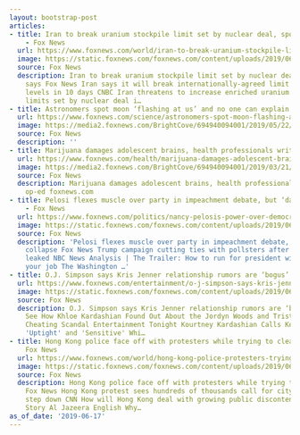 ```yaml
---
layout: bootstrap-post
articles:
- title: Iran to break uranium stockpile limit set by nuclear deal, spokesman says
    - Fox News
  url: https://www.foxnews.com/world/iran-to-break-uranium-stockpile-limit-set-by-nuclear-deal-spokesman-says
  image: https://static.foxnews.com/foxnews.com/content/uploads/2019/06/AP19165289679640.jpg
  source: Fox News
  description: Iran to break uranium stockpile limit set by nuclear deal, spokesman
    says Fox News Iran says it will break internationally-agreed limit on uranium
    levels in 10 days CNBC Iran threatens to increase enriched uranium stockpile beyond
    limits set by nuclear deal i…
- title: Astronomers spot moon ‘flashing at us’ and no one can explain why
  url: https://www.foxnews.com/science/astronomers-spot-moon-flashing-at-us-and-no-one-can-explain-why
  image: https://media2.foxnews.com/BrightCove/694940094001/2019/05/22/694940094001_6039858069001_6039861971001-vs.jpg
  source: Fox News
  description: ''
- title: Marijuana damages adolescent brains, health professionals write in op-ed
  url: https://www.foxnews.com/health/marijuana-damages-adolescent-brains-nyt-op-ed-column-says
  image: https://media2.foxnews.com/BrightCove/694940094001/2019/03/21/694940094001_6016310159001_6016298157001-vs.jpg
  source: Fox News
  description: Marijuana damages adolescent brains, health professionals write in
    op-ed foxnews.com
- title: Pelosi flexes muscle over party in impeachment debate, but ‘dam’ could collapse
    - Fox News
  url: https://www.foxnews.com/politics/nancy-pelosis-power-over-democrats-quells-demands-for-impeachmentfor-now
  image: https://static.foxnews.com/foxnews.com/content/uploads/2019/06/AP19164577340140.jpg
  source: Fox News
  description: 'Pelosi flexes muscle over party in impeachment debate, but ‘dam’ could
    collapse Fox News Trump campaign cutting ties with pollsters after internal numbers
    leaked NBC News Analysis | The Trailer: How to run for president without losing
    your job The Washington …'
- title: O.J. Simpson says Kris Jenner relationship rumors are ‘bogus’ - Fox News
  url: https://www.foxnews.com/entertainment/o-j-simpson-says-kris-jenner-rumors-are-bogus
  image: https://static.foxnews.com/foxnews.com/content/uploads/2019/06/AP19166713094726.jpg
  source: Fox News
  description: O.J. Simpson says Kris Jenner relationship rumors are ‘bogus’ Fox News
    See How Khloe Kardashian Found Out About the Jordyn Woods and Tristan Thompson
    Cheating Scandal Entertainment Tonight Kourtney Kardashian Calls Kendall Jenner
    'Uptight' and 'Sensitive' Whi…
- title: Hong Kong police face off with protesters while trying to clear streets -
    Fox News
  url: https://www.foxnews.com/world/hong-kong-police-protesters-trying-clear-streets
  image: https://static.foxnews.com/foxnews.com/content/uploads/2019/06/Hong-Kong-5.jpg
  source: Fox News
  description: Hong Kong police face off with protesters while trying to clear streets
    Fox News Hong Kong protest sees hundreds of thousands call for city's leader to
    step down CNN How will Hong Kong deal with growing public discontent? | Inside
    Story Al Jazeera English Why…
as_of_date: '2019-06-17'
---
```


